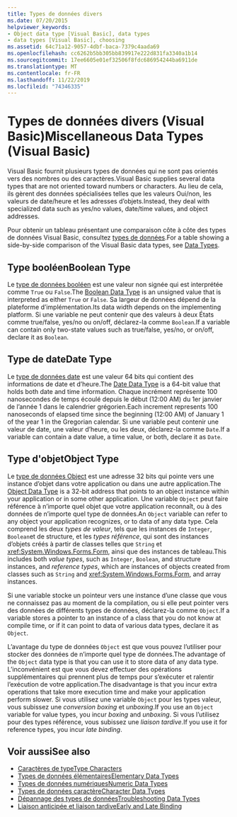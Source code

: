 ```yaml
---
title: Types de données divers
ms.date: 07/20/2015
helpviewer_keywords:
- Object data type [Visual Basic], data types
- data types [Visual Basic], choosing
ms.assetid: 64c71a12-9057-4dbf-baca-7379c4aada69
ms.openlocfilehash: cc6262b5bb305bb839917e222d831fa3340a1b14
ms.sourcegitcommit: 17ee6605e01ef32506f8fdc686954244ba6911de
ms.translationtype: MT
ms.contentlocale: fr-FR
ms.lasthandoff: 11/22/2019
ms.locfileid: "74346335"
---
```

# <a name="miscellaneous-data-types-visual-basic"></a><span data-ttu-id="66665-102">Types de données divers (Visual Basic)</span><span class="sxs-lookup"><span data-stu-id="66665-102">Miscellaneous Data Types (Visual Basic)</span></span>
<span data-ttu-id="66665-103">Visual Basic fournit plusieurs types de données qui ne sont pas orientés vers des nombres ou des caractères.</span><span class="sxs-lookup"><span data-stu-id="66665-103">Visual Basic supplies several data types that are not oriented toward numbers or characters.</span></span> <span data-ttu-id="66665-104">Au lieu de cela, ils gèrent des données spécialisées telles que les valeurs Oui/non, les valeurs de date/heure et les adresses d’objets.</span><span class="sxs-lookup"><span data-stu-id="66665-104">Instead, they deal with specialized data such as yes/no values, date/time values, and object addresses.</span></span>  
  
 <span data-ttu-id="66665-105">Pour obtenir un tableau présentant une comparaison côte à côte des types de données Visual Basic, consultez [types de données](../../../../visual-basic/language-reference/data-types/index.md).</span><span class="sxs-lookup"><span data-stu-id="66665-105">For a table showing a side-by-side comparison of the Visual Basic data types, see [Data Types](../../../../visual-basic/language-reference/data-types/index.md).</span></span>  
  
## <a name="boolean-type"></a><span data-ttu-id="66665-106">Type booléen</span><span class="sxs-lookup"><span data-stu-id="66665-106">Boolean Type</span></span>  
 <span data-ttu-id="66665-107">Le [type de données booléen](../../../../visual-basic/language-reference/data-types/boolean-data-type.md) est une valeur non signée qui est interprétée comme `True` ou `False`.</span><span class="sxs-lookup"><span data-stu-id="66665-107">The [Boolean Data Type](../../../../visual-basic/language-reference/data-types/boolean-data-type.md) is an unsigned value that is interpreted as either `True` or `False`.</span></span> <span data-ttu-id="66665-108">Sa largeur de données dépend de la plateforme d’implémentation.</span><span class="sxs-lookup"><span data-stu-id="66665-108">Its data width depends on the implementing platform.</span></span> <span data-ttu-id="66665-109">Si une variable ne peut contenir que des valeurs à deux États comme true/false, yes/no ou on/off, déclarez-la comme `Boolean`.</span><span class="sxs-lookup"><span data-stu-id="66665-109">If a variable can contain only two-state values such as true/false, yes/no, or on/off, declare it as `Boolean`.</span></span>  
  
## <a name="date-type"></a><span data-ttu-id="66665-110">Type de date</span><span class="sxs-lookup"><span data-stu-id="66665-110">Date Type</span></span>  
 <span data-ttu-id="66665-111">Le [type de données date](../../../../visual-basic/language-reference/data-types/date-data-type.md) est une valeur 64 bits qui contient des informations de date et d’heure.</span><span class="sxs-lookup"><span data-stu-id="66665-111">The [Date Data Type](../../../../visual-basic/language-reference/data-types/date-data-type.md) is a 64-bit value that holds both date and time information.</span></span> <span data-ttu-id="66665-112">Chaque incrément représente 100 nanosecondes de temps écoulé depuis le début (12:00 AM) du 1er janvier de l’année 1 dans le calendrier grégorien.</span><span class="sxs-lookup"><span data-stu-id="66665-112">Each increment represents 100 nanoseconds of elapsed time since the beginning (12:00 AM) of January 1 of the year 1 in the Gregorian calendar.</span></span> <span data-ttu-id="66665-113">Si une variable peut contenir une valeur de date, une valeur d’heure, ou les deux, déclarez-la comme `Date`.</span><span class="sxs-lookup"><span data-stu-id="66665-113">If a variable can contain a date value, a time value, or both, declare it as `Date`.</span></span>  
  
## <a name="object-type"></a><span data-ttu-id="66665-114">Type d'objet</span><span class="sxs-lookup"><span data-stu-id="66665-114">Object Type</span></span>  
 <span data-ttu-id="66665-115">Le [type de données Object](../../../../visual-basic/language-reference/data-types/object-data-type.md) est une adresse 32 bits qui pointe vers une instance d’objet dans votre application ou dans une autre application.</span><span class="sxs-lookup"><span data-stu-id="66665-115">The [Object Data Type](../../../../visual-basic/language-reference/data-types/object-data-type.md) is a 32-bit address that points to an object instance within your application or in some other application.</span></span> <span data-ttu-id="66665-116">Une variable `Object` peut faire référence à n’importe quel objet que votre application reconnaît, ou à des données de n’importe quel type de données.</span><span class="sxs-lookup"><span data-stu-id="66665-116">An `Object` variable can refer to any object your application recognizes, or to data of any data type.</span></span> <span data-ttu-id="66665-117">Cela comprend les deux *types de valeur*, tels que les instances de `Integer`, `Boolean`et de structure, et les *types référence*, qui sont des instances d’objets créés à partir de classes telles que `String` et <xref:System.Windows.Forms.Form>, ainsi que des instances de tableau.</span><span class="sxs-lookup"><span data-stu-id="66665-117">This includes both *value types*, such as `Integer`, `Boolean`, and structure instances, and *reference types*, which are instances of objects created from classes such as `String` and <xref:System.Windows.Forms.Form>, and array instances.</span></span>  
  
 <span data-ttu-id="66665-118">Si une variable stocke un pointeur vers une instance d’une classe que vous ne connaissez pas au moment de la compilation, ou si elle peut pointer vers des données de différents types de données, déclarez-la comme `Object`.</span><span class="sxs-lookup"><span data-stu-id="66665-118">If a variable stores a pointer to an instance of a class that you do not know at compile time, or if it can point to data of various data types, declare it as `Object`.</span></span>  
  
 <span data-ttu-id="66665-119">L’avantage du type de données `Object` est que vous pouvez l’utiliser pour stocker des données de n’importe quel type de données.</span><span class="sxs-lookup"><span data-stu-id="66665-119">The advantage of the `Object` data type is that you can use it to store data of any data type.</span></span> <span data-ttu-id="66665-120">L’inconvénient est que vous devez effectuer des opérations supplémentaires qui prennent plus de temps pour s’exécuter et ralentir l’exécution de votre application.</span><span class="sxs-lookup"><span data-stu-id="66665-120">The disadvantage is that you incur extra operations that take more execution time and make your application perform slower.</span></span> <span data-ttu-id="66665-121">Si vous utilisez une variable `Object` pour les types valeur, vous subissez une *conversion boxing* et *unboxing*.</span><span class="sxs-lookup"><span data-stu-id="66665-121">If you use an `Object` variable for value types, you incur *boxing* and *unboxing*.</span></span> <span data-ttu-id="66665-122">Si vous l’utilisez pour des types référence, vous subissez une *liaison tardive*.</span><span class="sxs-lookup"><span data-stu-id="66665-122">If you use it for reference types, you incur *late binding*.</span></span>  
  
## <a name="see-also"></a><span data-ttu-id="66665-123">Voir aussi</span><span class="sxs-lookup"><span data-stu-id="66665-123">See also</span></span>

- [<span data-ttu-id="66665-124">Caractères de type</span><span class="sxs-lookup"><span data-stu-id="66665-124">Type Characters</span></span>](../../../../visual-basic/programming-guide/language-features/data-types/type-characters.md)
- [<span data-ttu-id="66665-125">Types de données élémentaires</span><span class="sxs-lookup"><span data-stu-id="66665-125">Elementary Data Types</span></span>](../../../../visual-basic/programming-guide/language-features/data-types/elementary-data-types.md)
- [<span data-ttu-id="66665-126">Types de données numériques</span><span class="sxs-lookup"><span data-stu-id="66665-126">Numeric Data Types</span></span>](../../../../visual-basic/programming-guide/language-features/data-types/numeric-data-types.md)
- [<span data-ttu-id="66665-127">Types de données caractère</span><span class="sxs-lookup"><span data-stu-id="66665-127">Character Data Types</span></span>](../../../../visual-basic/programming-guide/language-features/data-types/character-data-types.md)
- [<span data-ttu-id="66665-128">Dépannage des types de données</span><span class="sxs-lookup"><span data-stu-id="66665-128">Troubleshooting Data Types</span></span>](../../../../visual-basic/programming-guide/language-features/data-types/troubleshooting-data-types.md)
- [<span data-ttu-id="66665-129">Liaison anticipée et liaison tardive</span><span class="sxs-lookup"><span data-stu-id="66665-129">Early and Late Binding</span></span>](../../../../visual-basic/programming-guide/language-features/early-late-binding/index.md)
